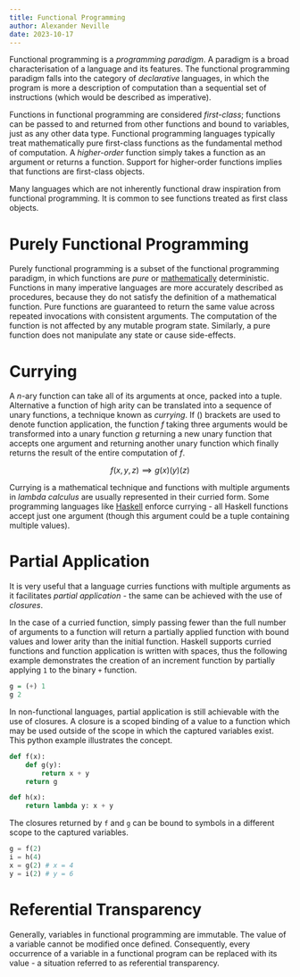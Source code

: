 ```yaml
---
title: Functional Programming
author: Alexander Neville
date: 2023-10-17
---
```


Functional programming is a _programming paradigm_. A paradigm is a
broad characterisation of a language and its features. The functional
programming paradigm falls into the category of _declarative_ languages,
in which the program is more a description of computation than a
sequential set of instructions (which would be described as imperative).

Functions in functional programming are considered _first-class_;
functions can be passed to and returned from other functions and bound
to variables, just as any other data type. Functional programming
languages typically treat mathematically pure first-class functions as
the fundamental method of computation. A _higher-order_ function simply
takes a function as an argument or returns a function. Support for
higher-order functions implies that functions are first-class objects.

Many languages which are not inherently functional draw inspiration from
functional programming. It is common to see functions treated as first
class objects.

# Purely Functional Programming

Purely functional programming is a subset of the functional programming
paradigm, in which functions are _pure_ or
[mathematically](/maths/relations.md#functions) deterministic. Functions
in many imperative languages are more accurately described as
procedures, because they do not satisfy the definition of a mathematical
function. Pure functions are guaranteed to return the same value across
repeated invocations with consistent arguments. The computation of the
function is not affected by any mutable program state. Similarly, a pure
function does not manipulate any state or cause side-effects.

# Currying

A _n_-ary function can take all of its arguments at once, packed into a
tuple. Alternative a function of high arity can be translated into a
sequence of unary functions, a technique known as _currying_. If $( )$
brackets are used to denote function application, the function $f$
taking three arguments would be transformed into a unary function $g$
returning a new unary function that accepts one argument and returning
another unary function which finally returns the result of the entire
computation of $f$.

$$f(x,y,z) \implies g(x)(y)(z)$$

Currying is a mathematical technique and functions with multiple
arguments in _lambda calculus_ are usually represented in their curried
form. Some programming languages like [Haskell](./haskell.md) enforce
currying - all Haskell functions accept just one argument (though this
argument could be a tuple containing multiple values).

# Partial Application

It is very useful that a language curries functions with multiple
arguments as it facilitates _partial application_ - the same can be
achieved with the use of _closures_.

In the case of a curried function, simply passing fewer than the full
number of arguments to a function will return a partially applied
function with bound values and lower arity than the initial function.
Haskell supports curried functions and function application is written
with spaces, thus the following example demonstrates the creation of an
increment function by partially applying `1` to the binary `+` function.

```haskell
g = (+) 1
g 2
```

In non-functional languages, partial application is still achievable
with the use of closures. A closure is a scoped binding of a value to a
function which may be used outside of the scope in which the captured
variables exist. This python example illustrates the concept.

```python
def f(x):
    def g(y):
        return x + y
    return g

def h(x):
    return lambda y: x + y
```

The closures returned by `f` and `g` can be bound to symbols in a
different scope to the captured variables.

```python
g = f(2)
i = h(4)
x = g(2) # x = 4
y = i(2) # y = 6
```

# Referential Transparency

Generally, variables in functional programming are immutable. The value
of a variable cannot be modified once defined. Consequently, every
occurrence of a variable in a functional program can be replaced with
its value - a situation referred to as referential transparency.
